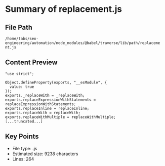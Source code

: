 # Summary of replacement.js
  
## File Path
`/home/tabs/seo-engineering/automation/node_modules/@babel/traverse/lib/path/replacement.js`

## Content Preview
```
"use strict";

Object.defineProperty(exports, "__esModule", {
  value: true
});
exports._replaceWith = _replaceWith;
exports.replaceExpressionWithStatements = replaceExpressionWithStatements;
exports.replaceInline = replaceInline;
exports.replaceWith = replaceWith;
exports.replaceWithMultiple = replaceWithMultiple;
[...truncated...]
```

## Key Points
- File type: .js
- Estimated size: 9238 characters
- Lines: 264
